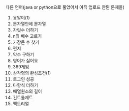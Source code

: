 다른 언어(java or python으로 풀었어서 아직 업로드 안된 문제들)
1. 옹알이(1)
2. 문자열안에 문자열
3. 자릿수 더하기
4. n의 배수 고르기
5. 가장큰 수 찾기
6. 편지
7. 약수 구하기
8. 영어가 싫어요
9. 369게임
10. 삼각형의 완성조건(1)
11. 로그인 성공
12. 다항식 더하기
13. 배열원소의 길이
14. 컨트롤제트
15. 팩토리얼 

